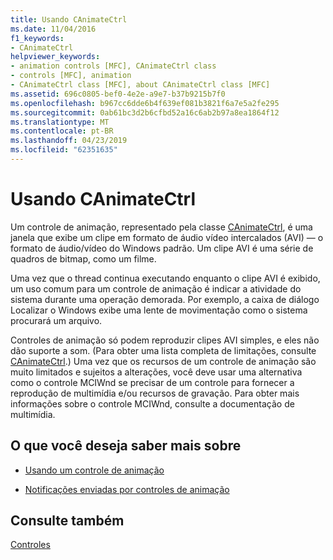 ```yaml
---
title: Usando CAnimateCtrl
ms.date: 11/04/2016
f1_keywords:
- CAnimateCtrl
helpviewer_keywords:
- animation controls [MFC], CAnimateCtrl class
- controls [MFC], animation
- CAnimateCtrl class [MFC], about CAnimateCtrl class [MFC]
ms.assetid: 696c0805-bef0-4e2e-a9e7-b37b9215b7f0
ms.openlocfilehash: b967cc6dde6b4f639ef081b3821f6a7e5a2fe295
ms.sourcegitcommit: 0ab61bc3d2b6cfbd52a16c6ab2b97a8ea1864f12
ms.translationtype: MT
ms.contentlocale: pt-BR
ms.lasthandoff: 04/23/2019
ms.locfileid: "62351635"
---
```

# <a name="using-canimatectrl"></a>Usando CAnimateCtrl

Um controle de animação, representado pela classe [CAnimateCtrl](../mfc/reference/canimatectrl-class.md), é uma janela que exibe um clipe em formato de áudio vídeo intercalados (AVI) — o formato de áudio/vídeo do Windows padrão. Um clipe AVI é uma série de quadros de bitmap, como um filme.

Uma vez que o thread continua executando enquanto o clipe AVI é exibido, um uso comum para um controle de animação é indicar a atividade do sistema durante uma operação demorada. Por exemplo, a caixa de diálogo Localizar o Windows exibe uma lente de movimentação como o sistema procurará um arquivo.

Controles de animação só podem reproduzir clipes AVI simples, e eles não dão suporte a som. (Para obter uma lista completa de limitações, consulte [CAnimateCtrl](../mfc/reference/canimatectrl-class.md).) Uma vez que os recursos de um controle de animação são muito limitados e sujeitos a alterações, você deve usar uma alternativa como o controle MCIWnd se precisar de um controle para fornecer a reprodução de multimídia e/ou recursos de gravação. Para obter mais informações sobre o controle MCIWnd, consulte a documentação de multimídia.

## <a name="what-do-you-want-to-know-more-about"></a>O que você deseja saber mais sobre

- [Usando um controle de animação](../mfc/using-an-animation-control.md)

- [Notificações enviadas por controles de animação](../mfc/notifications-sent-by-animation-controls.md)

## <a name="see-also"></a>Consulte também

[Controles](../mfc/controls-mfc.md)
